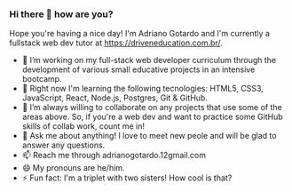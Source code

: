 ### Hi there 👋 how are you?

Hope you're having a nice day! I'm Adriano Gotardo and I'm currently a fullstack web dev tutor at https://driveneducation.com.br/.

- 🔭 I’m working on my full-stack web developer curriculum through the development of various small educative projects in an intensive bootcamp.
- 🌱 Right now I'm learning the following tecnologies: HTML5, CSS3, JavaScript, React, Node.js, Postgres, Git & GitHub.
- 👯 I’m always willing to collaborate on any projects that use some of the areas above. So, if you're a web dev and want to practice some GitHub skills of collab work, count me in!
- 💬 Ask me about anything! I love to meet new peole and will be glad to answer any questions.
- 📫 Reach me through adrianogotardo.12gmail.com
- 😄 My pronouns are he/him.
- ⚡ Fun fact: I'm a triplet with two sisters! How cool is that?

<!--
**adrianogotardo/adrianogotardo** is a ✨ _special_ ✨ repository because its `README.md` (this file) appears on your GitHub profile.

Here are some ideas to get you started:

- 🔭 I’m currently working on ...
- 🌱 I’m currently learning ...
- 👯 I’m looking to collaborate on ...
- 🤔 I’m looking for help with ...
- 💬 Ask me about ...
- 📫 How to reach me: ...
- 😄 Pronouns: ...
- ⚡ Fun fact: ...
-->

